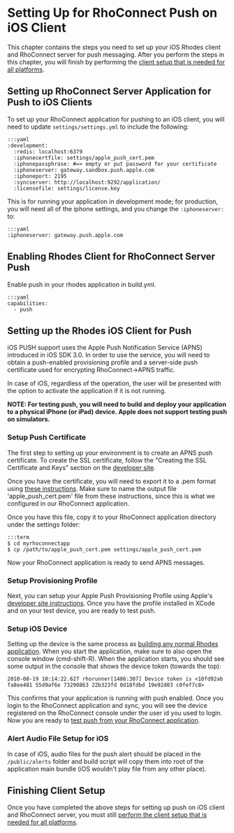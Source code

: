Setting Up for RhoConnect Push on iOS Client
===

This chapter contains the steps you need to set up your iOS Rhodes client and RhoConnect server for push messaging. After you perform the steps in this chapter, you will finish by performing the [client setup that is needed for all platforms](push-client-setup).

## Setting up RhoConnect Server Application for Push to iOS Clients

To set up your RhoConnect application for pushing to an iOS client, you will need to update `settings/settings.yml` to include the following:

	:::yaml
	:development:
	  :redis: localhost:6379
	  :iphonecertfile: settings/apple_push_cert.pem
	  :iphonepassphrase: #=> empty or put password for your certificate
	  :iphoneserver: gateway.sandbox.push.apple.com
	  :iphoneport: 2195
	  :syncserver: http://localhost:9292/application/
	  :licensefile: settings/license.key

This is for running your application in development mode; for production, you will need all of the iphone settings, and you change the `:iphoneserver:` to:

	:::yaml
  	:iphoneserver: gateway.push.apple.com

## Enabling Rhodes Client for RhoConnect Server Push

Enable push in your rhodes application in build.yml.

	:::yaml
	capabilities:
	  - push

## Setting up the Rhodes iOS Client for Push

iOS PUSH support uses the Apple Push Notification Service (APNS) introduced in iOS SDK 3.0.  In order to use the service, you will need to obtain a push-enabled provisioning profile and a server-side push certificate used for encrypting RhoConnect->APNS traffic.

In case of iOS, regardless of the operation, the user will be presented with the option to activate the application if it is not running.

**NOTE: For testing push, you will need to build and deploy your application to a physical iPhone (or iPad) device. Apple does not support testing push on simulators.**

### Setup Push Certificate
The first step to setting up your environment is to create an APNS push certificate. To create the SSL certificate, follow the "Creating the SSL Certificate and Keys" section on the 
[developer site](https://developer.apple.com/iphone/library/documentation/NetworkingInternet/Conceptual/RemoteNotificationsPG/ProvisioningDevelopment/ProvisioningDevelopment.html#//apple_ref/doc/uid/TP40008194-CH104-SW4).

Once you have the certificate, you will need to export it to a .pem format using [these instructions](https://developer.apple.com/iphone/library/documentation/NetworkingInternet/Conceptual/RemoteNotificationsPG/ProvisioningDevelopment/ProvisioningDevelopment.html#//apple_ref/doc/uid/TP40008194-CH104-SW6). Make sure to name the output file 'apple_push_cert.pem' file from these instructions, since this is what we configured in our RhoConnect application.

Once you have this file, copy it to your RhoConnect application directory under the settings folder:

	:::term
	$ cd myrhoconnectapp
	$ cp /path/to/apple_push_cert.pem settings/apple_push_cert.pem

Now your RhoConnect application is ready to send APNS messages.

### Setup Provisioning Profile
Next, you can setup your Apple Push Provisioning Profile using Apple's [developer site instructions](https://developer.apple.com/iphone/library/documentation/NetworkingInternet/Conceptual/RemoteNotificationsPG/ProvisioningDevelopment/ProvisioningDevelopment.html#//apple_ref/doc/uid/TP40008194-CH104-SW5).  Once you have the profile installed in XCode and on your test device, you are ready to test push.

### Setup iOS Device
Setting up the device is the same process as [building any normal Rhodes application](../rhodes/build#building-a-rhodes-application-for-iphoneipad). When you start the application, make sure to also open the console window (cmd-shift-R). When the application starts, you should see some output in the console that shows the device token (towards the top):

	2010-08-19 10:14:22.627 rhorunner[1486:307] Device token is <10fd92ab fa8ee481 55d9af6e 73290863 22b323fd 0d18fdbd 19e92d03 c0fef7c8>

This confirms that your application is running with push enabled. Once you login to the RhoConnect application and sync, you will see the device registered on the RhoConnect console under the user id you used to login. Now you are ready to [test push from your RhoConnect application](push-server-setup#testing-push-in-the-rhoconnect-web-console).

### Alert Audio File Setup for iOS
In case of iOS, audio files for the push alert should be placed in the `/public/alerts` folder and build script will copy them into root of the application main bundle (iOS wouldn't play file from any other place).

## Finishing Client Setup

Once you have completed the above steps for setting up push on iOS client and RhoConnect server, you must still [perform the client setup that is needed for all platforms](push-client-setup).